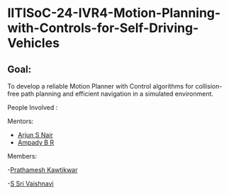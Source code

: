 # IITISoC-24-IVR4-Motion-Planning-with-Controls-for-Self-Driving-Vehicles

## Goal:
To develop a reliable Motion Planner with Control algorithms for collision-free path planning and efficient navigation in a simulated environment.

People Involved : 

Mentors:
- [Arjun S Nair](https://github.com/arjun-593)
- [Ampady B R](https://github.com/ampady06)

Members:

-[Prathamesh Kawtikwar](https://github.com/ppk1709)

-[S Sri Vaishnavi](https://github.com/vaishnavi-1035)
<br>


